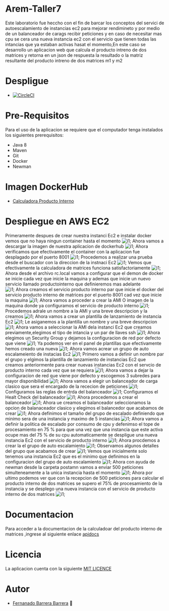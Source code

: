 # Arem-Taller7
Este laboratorio fue heccho con el fin de barcar los conceptos del servici de autoescalamiento de instancias ec2 para mejorar rendimineto y por medio de un balanceador de carags recibir peticiones y en caso de necesitar mas cpu se cera una nueva instancia ec2 con el servicio que tienen todas las intancias que ya estaban activas hasat el momento,En este caso se desarrollo un aplicacion web que calcula el producto intreno de dos matrices y retorna en un json de respuesta la resultado o la matriz resultante del producto intreno de dos matrices m1 y m2

# Despligue

  * [![CircleCI](https://circleci.com/gh/fernando-b15/Arem-Taller7.svg?style=svg&circle-token=949cace400f254fdd6e4aedb04b858a837217b14)](https://app.circleci.com/pipelines/github/fernando-b15/Arem-Taller7/1/workflows/525beb91-a0b8-4f98-8501-8095169fa5bc/jobs/1)

# Pre-Requisitos

Para el uso de la aplicacion se requiere que el computador tenga instalados los siguientes prerequisitos:

   * Java 8
   * Maven
   * Git
   * Docker
   * Newman
# Imagen DockerHub
  * [Calculadora Producto Interno](https://hub.docker.com/repository/docker/fernando15/calculadoraproductointerno)
  
# Despliegue en AWS EC2
Primeramente despues de crear nuestra instanci Ec2 e instalar docker vemos que no haya ningun container hasta el momento
![i1](https://github.com/fernando-b15/Arem-Taller7/blob/master/img/test1.PNG);
Ahora vamos a descargar la imagen de nuestra aplicacion de dockerhub
![i1](https://github.com/fernando-b15/Arem-Taller7/blob/master/img/test2.PNG);
Ahora verificamos que efectivamente el container con la aplicacion fue desplagado por el puerto 8001
![i1](https://github.com/fernando-b15/Arem-Taller7/blob/master/img/test3.PNG);
Procedemos a realizar una prueba desde  el buscador con la direccion de la instnaci Ec2
![i1](https://github.com/fernando-b15/Arem-Taller7/blob/master/img/test4.PNG);
Vemos que efectivamente la calculadora de matrices funciona satisfactoriamente
![i1](https://github.com/fernando-b15/Arem-Taller7/blob/master/img/test5.PNG);
Ahora desde el archivo rc.local vamos a configurar que el demon de docker se inicie cada vez que inicie la maquina y ademas que inicie un nuevo servicio llamado productointerno que definieremos mas adelante  
![i1](https://github.com/fernando-b15/Arem-Taller7/blob/master/img/test6.PNG);
Ahora creamos el servicio producto interno par que inicie el docker del servicio producto interno de matrices por el puerto 8001 cad vez que inicie la maquina
![i1](https://github.com/fernando-b15/Arem-Taller7/blob/master/img/test7.PNG);
Ahora vamos a proceder a crear la AMI O imagen de la maquina donde ya configuramos el servicio de producto interno 
![i1](https://github.com/fernando-b15/Arem-Taller7/blob/master/img/test8.PNG);
Procedemos adrale un nombre a la AMI y una breve descripcion y la creamos
![i1](https://github.com/fernando-b15/Arem-Taller7/blob/master/img/test9.PNG);
Ahora vamos a crear un plantilla de lanzamiento de instancia Ec2
![i1](https://github.com/fernando-b15/Arem-Taller7/blob/master/img/test10.PNG);
Le asiganemos a la plantilla un nombre y una breve descripcion
![i1](https://github.com/fernando-b15/Arem-Taller7/blob/master/img/test11.PNG);
Ahora vamos a seleccionar la AMI dela instanci Ec2 que creamos previamente,elegimos el tipo de intancia y un par de llaves ssh
![i1](https://github.com/fernando-b15/Arem-Taller7/blob/master/img/test12.PNG);
Ahora elegimos un Security Group y dejamos la configuracion de red por defecto que viene
![i1](https://github.com/fernando-b15/Arem-Taller7/blob/master/img/test15.PNG);
Ya podemos ver en el panel de plantillas que efectivamente hemos creado una nueva
![i1](https://github.com/fernando-b15/Arem-Taller7/blob/master/img/test14.PNG);
Ahora vamos acrear un grupo de auto escalameiento de instacias Ec2
![i1](https://github.com/fernando-b15/Arem-Taller7/blob/master/img/test16.PNG);
Primero vamos a definir un nombre par el grupo y elgimos la plantilla de lanzamiento de instancias Ec2 que creamos anteriormente para crear nuevas instancias Ec2 con el servcio de producto interno cada vez que se requiera
![i1](https://github.com/fernando-b15/Arem-Taller7/blob/master/img/test17.PNG);
Ahora vamos a dejar la configuracion de red que viene por defecto y escogemos 3 subredes para mayor disponibilidad
![i1](https://github.com/fernando-b15/Arem-Taller7/blob/master/img/test18.PNG);
Ahora vamos a elegir un balanceador de carga clasico que sera el encargado de la rececion de peticiones
![i1](https://github.com/fernando-b15/Arem-Taller7/blob/master/img/test19.PNG);
Configuramos las reglas de entrda del balanceador
![i1](https://github.com/fernando-b15/Arem-Taller7/blob/master/img/test20.PNG);
Configuramos el Healt Check del balanceador 
![i1](https://github.com/fernando-b15/Arem-Taller7/blob/master/img/test21.PNG);
Ahora  procedemos a crear el balanceador
![i1](https://github.com/fernando-b15/Arem-Taller7/blob/master/img/test22.PNG);
Ahora ue creamos el balanceador seleccionamos la opcion de balanaceador clasico y elegimos el balancedor que acabamos de crear
![i1](https://github.com/fernando-b15/Arem-Taller7/blob/master/img/test23.PNG);
Ahora definimos el tamaño del grupo de escalado definiendo que minimo sera de una instancia y maximo de 5 instancias
![i1](https://github.com/fernando-b15/Arem-Taller7/blob/master/img/test24.PNG);
Ahora vamos a definir la politica de escalado por consumo de cpu y defenimso el tope de procesamiento en 75 % para que una vez que una instancia que este activa ocupe mas del 75 % de su cpu automaticamente se  despligue  una nueva instancia Ec2 con el servicio de producto interno
![i1](https://github.com/fernando-b15/Arem-Taller7/blob/master/img/test25.PNG);
Ahora procdemos a crear la el grupo de auto escalamiento
![i1](https://github.com/fernando-b15/Arem-Taller7/blob/master/img/test26.PNG);
Observamos algunos detalles del grupo que acabamos de crear
![i1](https://github.com/fernando-b15/Arem-Taller7/blob/master/img/test27.PNG);
Vemos que inicialmente solo tenemos una instancia Ec2 que es el minimo que definimos en la configuracion del grupo de auto escalamiento
![i1](https://github.com/fernando-b15/Arem-Taller7/blob/master/img/test30.PNG);
Ahora con ayuda de newman desde la carpeta postamn vamos a enviar 500 peticiones simulteneamente a la unica instancia hasta el momento
![i1](https://github.com/fernando-b15/Arem-Taller7/blob/master/img/test31.PNG);
Ahora por ultimo podemos ver que con la recepcion de 500 peticiones para calcular el producto interno de dos matrices se supero el 75% de procesamiento de la instancia y se desplego una nueva instancia con el servicio de producto interno de dos matrices
![i1](https://github.com/fernando-b15/Arem-Taller7/blob/master/img/test28.PNG);

# Documentacion

Para acceder a la documentacion de la calculadoar del producto interno de matrices ,ingrese al siguiente enlace [apidocs](https://github.com/fernando-b15/Arem-Taller7/blob/master/apidocs) 

# Licencia

La aplicacion cuenta con la siguiente [MIT LICENCE](https://github.com/fernando-b15/Arem-Taller7/blob/master/LICENSE) 

# Autor

   * [Fernanado Barrera Barrera](https://github.com/fernando-b15) :guitar:
